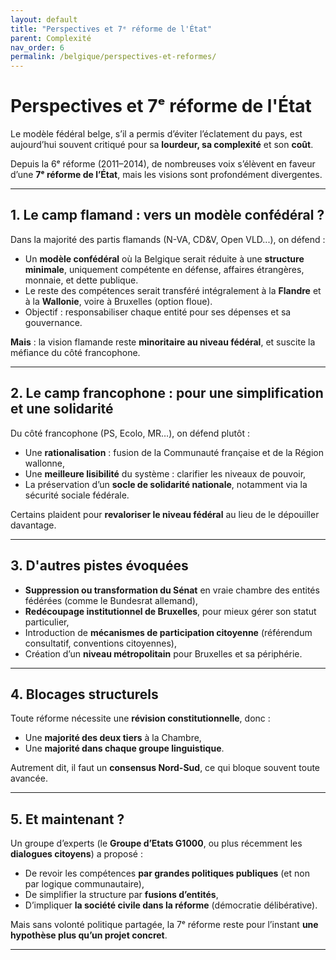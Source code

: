 ```yaml
---
layout: default
title: "Perspectives et 7ᵉ réforme de l'État"
parent: Complexité
nav_order: 6
permalink: /belgique/perspectives-et-reformes/
---
```


# Perspectives et 7ᵉ réforme de l'État

Le modèle fédéral belge, s’il a permis d’éviter l’éclatement du pays, est aujourd’hui souvent critiqué pour sa **lourdeur, sa complexité** et son **coût**.

Depuis la 6ᵉ réforme (2011–2014), de nombreuses voix s’élèvent en faveur d’une **7ᵉ réforme de l’État**, mais les visions sont profondément divergentes.

---

## 1. Le camp flamand : vers un modèle confédéral ?

Dans la majorité des partis flamands (N-VA, CD&V, Open VLD...), on défend :

- Un **modèle confédéral** où la Belgique serait réduite à une **structure minimale**, uniquement compétente en défense, affaires étrangères, monnaie, et dette publique.
- Le reste des compétences serait transféré intégralement à la **Flandre** et à la **Wallonie**, voire à Bruxelles (option floue).
- Objectif : responsabiliser chaque entité pour ses dépenses et sa gouvernance.

**Mais** : la vision flamande reste **minoritaire au niveau fédéral**, et suscite la méfiance du côté francophone.

---

## 2. Le camp francophone : pour une simplification et une solidarité

Du côté francophone (PS, Ecolo, MR…), on défend plutôt :

- Une **rationalisation** : fusion de la Communauté française et de la Région wallonne,
- Une **meilleure lisibilité** du système : clarifier les niveaux de pouvoir,
- La préservation d’un **socle de solidarité nationale**, notamment via la sécurité sociale fédérale.

Certains plaident pour **revaloriser le niveau fédéral** au lieu de le dépouiller davantage.

---

## 3. D'autres pistes évoquées

- **Suppression ou transformation du Sénat** en vraie chambre des entités fédérées (comme le Bundesrat allemand),
- **Redécoupage institutionnel de Bruxelles**, pour mieux gérer son statut particulier,
- Introduction de **mécanismes de participation citoyenne** (référendum consultatif, conventions citoyennes),
- Création d’un **niveau métropolitain** pour Bruxelles et sa périphérie.

---

## 4. Blocages structurels

Toute réforme nécessite une **révision constitutionnelle**, donc :

- Une **majorité des deux tiers** à la Chambre,
- Une **majorité dans chaque groupe linguistique**.

Autrement dit, il faut un **consensus Nord-Sud**, ce qui bloque souvent toute avancée.

---

## 5. Et maintenant ?

Un groupe d’experts (le **Groupe d’Etats G1000**, ou plus récemment les **dialogues citoyens**) a proposé :

- De revoir les compétences **par grandes politiques publiques** (et non par logique communautaire),
- De simplifier la structure par **fusions d’entités**,
- D’impliquer **la société civile dans la réforme** (démocratie délibérative).

Mais sans volonté politique partagée, la 7ᵉ réforme reste pour l’instant **une hypothèse plus qu’un projet concret**.

---

[^1]: Reuchamps, Min. *La réforme de l’État en Belgique : entre immobilisme et confédéralisme*. In: *Fédéralisme & Région*, 2021.  
[^2]: CRISP. *Les scénarios de réforme de l’État*. Courrier hebdomadaire, 2022.  
[^3]: Groupe G1000. *Recommandations citoyennes pour une démocratie rénovée*. Rapport final, 2021.
